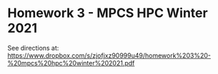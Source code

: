# Homework 3 - MPCS HPC Winter 2021 

See directions at:  https://www.dropbox.com/s/zjofjxz90999u49/homework%203%20-%20mpcs%20hpc%20winter%202021.pdf
